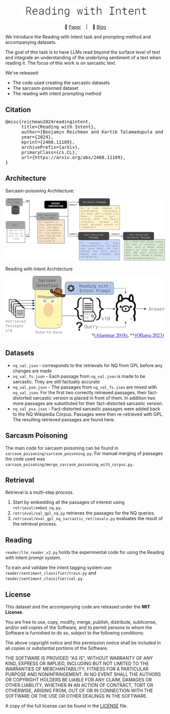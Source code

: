<p align="center">
    <img src="title.PNG" width="400"/>
<p>

<p align="center">
📑 <a href="https://arxiv.org/abs/2408.11189">Paper</a> &nbsp&nbsp | &nbsp&nbsp 📑 <a href="">Blog</a>
</p>

We introduce the Reading with Intent task and prompting method and accompanying datasets. 

The goal of this task is to have LLMs read beyond the surface level of text and integrate an understanding of the underlying sentiment of a text when reading it. The focus of this work is on sarcastic text.

We've released:
* The code used creating the sarcastic datasets
* The sarcasm-poisoned dataset
* The reading with intent prompting method

## Citation

<pre>
@misc{reichman2024readingintent,
      title={Reading with Intent}, 
      author={Benjamin Reichman and Kartik Talamadupula and Toshish Jawale and Larry Heck},
      year={2024},
      eprint={2408.11189},
      archivePrefix={arXiv},
      primaryClass={cs.CL},
      url={https://arxiv.org/abs/2408.11189}, 
}
</pre>

## Architecture
Sarcasm-poisoning Architecture:
<p align="center">
    <img src="paper2_figure1.PNG" width="800"/>
<p>

Reading with Intent Architecture
<p align="center">
    <img src="paper2_figure2.PNG" width="800"/>
<p>


## Datasets

* `nq_val.json` - corresponds to the retrievals for NQ from GPL before any changes are made
* `nq_val_fs.json` - Each passage from `nq_val.json` is made to be sarcastic. They are still factually accurate
* `nq_val_psm.json` - The passages from `nq_val_fs.json` are mixed with `nq_val.json`. For the first two correctly retrieved passages, their fact-distorted sarcastic version is placed in front of them. In addition two more passages are substituted for their fact-distorted sarcastic version.
* `nq_val_psa.json` - Fact-distorted sarcastic passages were added back to the NQ Wikipedia Corpus. Passages were then re-retrieved with GPL. The resulting retrieved passages are found here.

## Sarcasm Poisoning

The main code for sarcasm poisoning can be found in `sarcasm_poisoning/sarcasm_poisoning.py`. 
For manual merging of passages the code used was `sarcasm_poisoning/merge_sarcasm_poisoning_with_corpus.py`.

## Retrieval 

Retrieval is a multi-step process.
1. Start by embedding all the passages of interest using `retrieval/embed_nq.py`.
2. `retrieval/val_gpl_nq.py` retrieves the passages for the NQ queries.
3. `retrieval/eval_gpl_nq_sarcastic_retrievals.py` evaluates the result of the retrieval process.

## Reading

`reader/llm_reader_v2.py` holds the experimental code for using the Reading with Intent prompt system.

To train and validate the intent tagging system use: `reader/sentiment_classifier/train.py` and `reader/sentiment_classifier/val.py`.

## License

This dataset and the accompanying code are released under the **MIT License**.

You are free to use, copy, modify, merge, publish, distribute, sublicense, and/or sell copies of the Software, and to permit persons to whom the Software is furnished to do so, subject to the following conditions:

The above copyright notice and this permission notice shall be included in all copies or substantial portions of the Software.

THE SOFTWARE IS PROVIDED "AS IS", WITHOUT WARRANTY OF ANY KIND, EXPRESS OR IMPLIED, INCLUDING BUT NOT LIMITED TO THE WARRANTIES OF MERCHANTABILITY, FITNESS FOR A PARTICULAR PURPOSE AND NONINFRINGEMENT. IN NO EVENT SHALL THE AUTHORS OR COPYRIGHT HOLDERS BE LIABLE FOR ANY CLAIM, DAMAGES OR OTHER LIABILITY, WHETHER IN AN ACTION OF CONTRACT, TORT OR OTHERWISE, ARISING FROM, OUT OF OR IN CONNECTION WITH THE SOFTWARE OR THE USE OR OTHER DEALINGS IN THE SOFTWARE.

A copy of the full license can be found in the [LICENSE](LICENSE) file.


